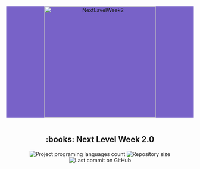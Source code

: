 <div align="center" 
  style="
    background-color: #7862C8; 
  "
> 
  <img 
    src="https://github.com/sciencebit/proffy/blob/master/web/src/assets/images/logo.svg" 
    alt="NextLavelWeek2" 
    title="Proffy"
    width="300px"
  />
</div>

<br/>

<h2 align="center"> :books: Next Level Week 2.0 </h2>

<div align="center">
  <img alt="Project programing languages count" src="https://img.shields.io/github/languages/count/Sciencebit/proffy?color=5849BE">
  <img alt="Repository size" src="https://img.shields.io/github/repo-size/Sciencebit/proffy?color=5849BE">
  <img alt="Last commit on GitHub" src="https://img.shields.io/github/last-commit/Sciencebit/proffy?color=5849BE">
</div>
